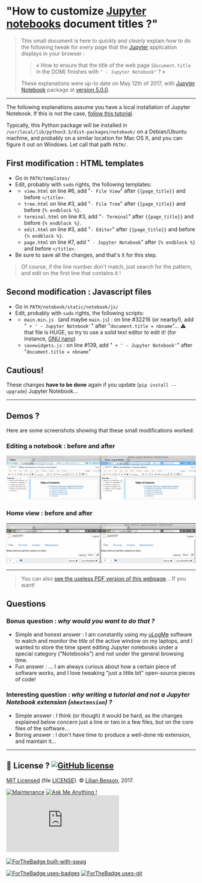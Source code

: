 # "How to customize [Jupyter notebooks](https://www.Jupyter.org/) document titles ?"

> This small document is here to *quickly* and *clearly* explain how to do the following tweak for *every* page that the [Jupyter](https://www.Jupyter.org/) application displays in your browser :
>
> >  « How to ensure that the title of the web page (`document.title` in the DOM) finishes with `" - Jupyter Notebook"` ? »
>
> These explanations were up-to date on May 12th of 2017, with [Jupyter Notebook](https://github.com/jupyter/notebook/) package at  [version 5.0.0](https://github.com/jupyter/notebook/releases/tag/5.0.0).

----

The following explanations assume you have a local installation of Jupyter Notebook. If this is not the case, [follow this tutorial](https://jupyter.readthedocs.io/en/latest/install.html).

Typically, this Python package will be installed in `/usr/local/lib/python3.5/dist-packages/notebook/` on a Debian/Ubuntu machine, and probably on a similar location for Mac OS X, and you can figure it out on Windows. Let call that path `PATH/`.

## First modification : HTML templates

- Go in `PATH/templates/`
- Edit, probably with `sudo` rights, the following templates:
- + `view.html` on line #6, add "`- File View`" after `{{page_title}}` and before `</title>`.
  + `tree.html` on line #3, add "`- File Tree`" after `{{page_title}}` and before `{% endblock %}`.
  + `terminal.html` on line #3, add "`- Terminal`" after `{{page_title}}` and before `{% endblock %}`.
  + `edit.html` on line #3, add "`- Editor`" after `{{page_title}}` and before `{% endblock %}`.
  + `page.html` on line #7, add "` - Jupyter Notebook`" after `{% endblock %}` and before `</title>`.
- Be sure to save all the changes, and that's it for this step.

> Of course, if the line number don't match, just search for the pattern, and edit on the first line that contains it !

## Second modification : Javascript files

- Go in `PATH/notebook/static/notebook/js/`
- Edit, probably with `sudo` rights, the following scripts:
- + `main.min.js ` (and maybe `main.js`) : on line #32216 (or nearby!), add "` + ' - Jupyter Notebook'`" after "`document.title = nbname`"...  :warning: that file is HUGE, so try to use a solid text editor to edit it! (for instance, [GNU nano](https://www.nano-editor.org/))
  + `savewidgets.js` : on line #139, add "` + ' - Jupyter Notebook'`" after "`document.title = nbname`"

## Cautious!
These changes **have to be done** again if you update (`pip install --upgrade`) Jupyter Notebook...

----

## Demos ?
Here are some screenshots showing that these small modifications worked:

### Editing a notebook : before and after
![Editing a notebook : before and after](editing_a_notebook.png)

### Home view : before and after
![Home view : before and after](home_view.png)

----

> You can also [see the useless PDF version of this webpage](How-to-customize-title-of-jupyter-notebook.pdf)... If you want!

## Questions

### Bonus question : *why would you want to do **that** ?*

- Simple and honest answer : I am constantly using my [uLogMe](https://github.com/Naereen/uLogMe/) software to watch and monitor the *title* of the active window on my laptops, and I wanted to store the time spent editing Jupyter notebooks under a special category ("Notebooks") and not under the general browsing time.
- Fun answer : ... I am always curious about how a certain piece of software works, and I love tweaking "just a little bit" open-source pieces of code!

### Interesting question : *why writing a tutorial and not a Jupyter Notebook extension (`nbextension`) ?*

- Simple answer : I think (or though) it would be hard, as the changes explained below concern just a line or two in a few files, but on the core files of the software...
- Boring answer : I don't have time to produce a well-done nb extension, and maintain it...

----

## :scroll: License ? [![GitHub license](https://img.shields.io/github/license/Naereen/badges.svg)](https://github.com/Naereen/how-to-customize-title-of-jupyter-notebook/blob/master/LICENSE)
[MIT Licensed](https://lbesson.mit-license.org/) (file [LICENSE](LICENSE)).
© [Lilian Besson](https://GitHub.com/Naereen), 2017.

[![Maintenance](https://img.shields.io/badge/Maintained%3F-yes-green.svg)](https://GitHub.com/Naereen/how-to-customize-title-of-jupyter-notebook/graphs/commit-activity)
[![Ask Me Anything !](https://img.shields.io/badge/Ask%20me-anything-1abc9c.svg)](https://GitHub.com/Naereen/ama)
[![Analytics](https://ga-beacon.appspot.com/UA-38514290-17/github.com/Naereen/how-to-customize-title-of-jupyter-notebook/README.md?pixel)](https://GitHub.com/Naereen/how-to-customize-title-of-jupyter-notebook/)

[![ForTheBadge built-with-swag](http://ForTheBadge.com/images/how-to-customize-title-of-jupyter-notebook/built-with-swag.svg)](https://GitHub.com/Naereen/)

[![ForTheBadge uses-badges](http://ForTheBadge.com/images/how-to-customize-title-of-jupyter-notebook/uses-badges.svg)](http://ForTheBadge.com)
[![ForTheBadge uses-git](http://ForTheBadge.com/images/how-to-customize-title-of-jupyter-notebook/uses-git.svg)](https://GitHub.com/)
